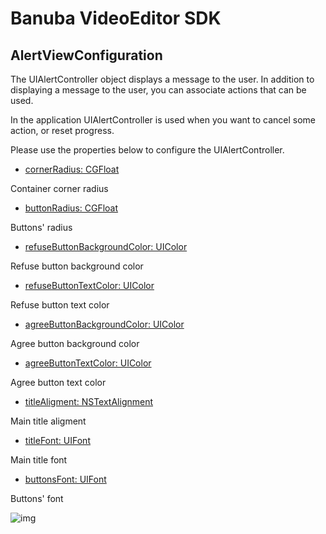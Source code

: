 # Banuba VideoEditor SDK
## AlertViewConfiguration

The UIAlertController object displays a message to the user.
In addition to displaying a message to the user, you can associate actions that can be used.

In the application UIAlertController is used when you want to cancel some action, or reset progress.

Please use the properties below to configure the UIAlertController.

- [cornerRadius: CGFloat](/Example/Example/Extension/AlertViewConfiguration.swift#L4)

Container corner radius

- [buttonRadius: CGFloat](/Example/Example/Extension/AlertViewConfiguration.swift#L5)

Buttons' radius

- [refuseButtonBackgroundColor: UIColor](/Example/Example/Extension/AlertViewConfiguration.swift#L6)

Refuse button background color

- [refuseButtonTextColor: UIColor](/Example/Example/Extension/AlertViewConfiguration.swift#L7)

Refuse button text color

- [agreeButtonBackgroundColor: UIColor](/Example/Example/Extension/AlertViewConfiguration.swift#L8)

Agree button background color

- [agreeButtonTextColor: UIColor](/Example/Example/Extension/AlertViewConfiguration.swift#L9)

Agree button text color

- [titleAligment: NSTextAlignment](/Example/Example/Extension/AlertViewConfiguration.swift#L10)

Main title aligment

- [titleFont: UIFont](/Example/Example/Extension/AlertViewConfiguration.swift#L11)

Main title font

- [buttonsFont: UIFont](/Example/Example/Extension/AlertViewConfiguration.swift#L12)

Buttons' font

![img](screenshots/AlertScreen.png)
